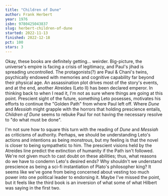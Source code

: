 ```yaml
---
title: "Children of Dune"
author: Frank Herbert
year: 1976
isbn: 9780425043837
slug: herbert-children-of-dune
started: 2022-11-13
finished: 2022-12-18
pct: 100
stars: 3
---
```


Okay, these books are definitely getting... weirder. Big-picture, the universe's empire is facing a crisis of legitimacy, and Paul's jihad is spreading uncontrolled. The protagonists(?) are Paul & Chani's twins, psychically endowed with memories and cognitive capability far beyond their physical age. An assassination plot drives most of the story's events, and at the end, another Atreides (Leto II) has been declared emperor. In thinking back to when I read it, I'm not as sure where things are going at this point. Prescient sight of the future, something Leto posesses, motivates his efforts to continue the "Golden Path" from where Paul left off. Where <em>Dune</em> and <em>Messiah</em> might grapple with the horrors that holding prescience entails, <em>Children of Dune</em> seems to rebuke Paul for not having the necessary resolve to "do what must be done".

I'm not sure how to square this turn with the reading of <em>Dune</em> and <em>Messiah</em> as criticisms of authority. Perhaps, we should be understanding Leto's actions and intentions as being monstrous, but my feeling is that the novel is closer to being sympathetic to him. The prescient visions held by the Atreides line predict the extinction of humanity if the Path isn't followed. We're not given much to cast doubt on these abilities; thus, what reasons do we have to condemn Leto's desired ends? Why shouldn't we understand prescience as being a sci-fi instantiation of Plato's philosopher king? It seems like we've gone from being concerned about vesting too much power into one political leader to endorsing it. Maybe I've missed the point, but it feels like the third book is an inversion of what some of what Hilbert was saying in the first two.
